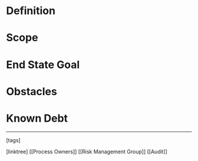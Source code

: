 # Definition

# Scope

# End State Goal

# Obstacles

# Known Debt












___
[tags] 


[linktree]
[[Process Owners]]
[[Risk Management Group]]
[[Audit]]